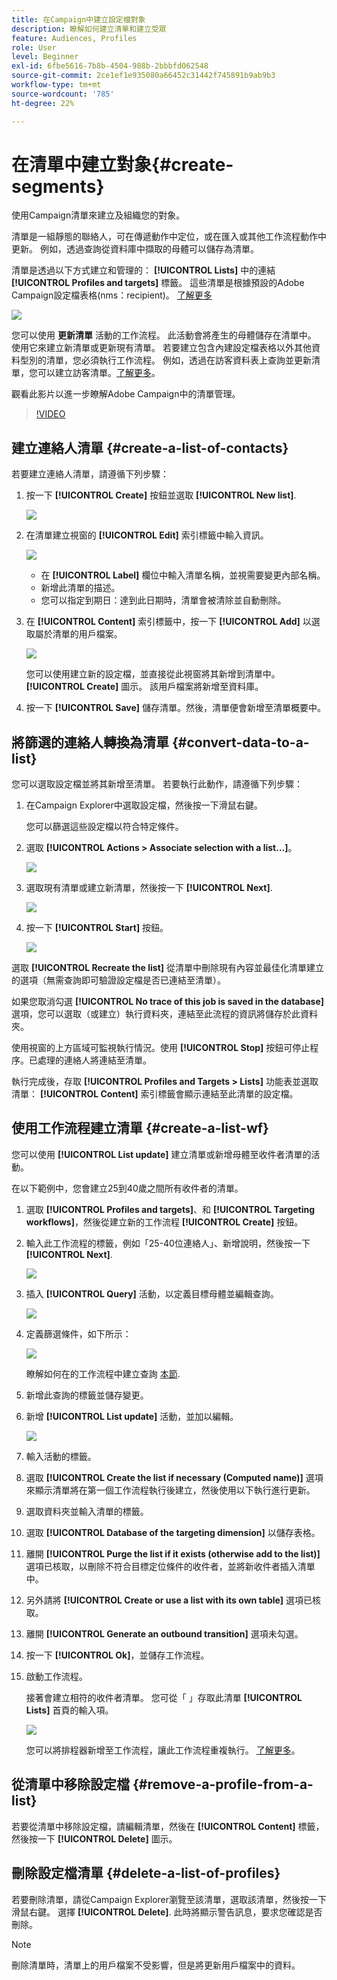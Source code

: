 ```yaml
---
title: 在Campaign中建立設定檔對象
description: 瞭解如何建立清單和建立受眾
feature: Audiences, Profiles
role: User
level: Beginner
exl-id: 6fbe5616-7b8b-4504-988b-2bbbfd062548
source-git-commit: 2ce1ef1e935080a66452c31442f745891b9ab9b3
workflow-type: tm+mt
source-wordcount: '785'
ht-degree: 22%

---
```


# 在清單中建立對象{#create-segments}

使用Campaign清單來建立及組織您的對象。

清單是一組靜態的聯絡人，可在傳遞動作中定位，或在匯入或其他工作流程動作中更新。 例如，透過查詢從資料庫中擷取的母體可以儲存為清單。

清單是透過以下方式建立和管理的： **[!UICONTROL Lists]** 中的連結 **[!UICONTROL Profiles and targets]** 標籤。 這些清單是根據預設的Adobe Campaign設定檔表格(nms：recipient)。 [了解更多](../dev/datamodel.md#ootb-profiles.md)

![](assets/list-dashboard.png)

您可以使用 **更新清單** 活動的工作流程。 此活動會將產生的母體儲存在清單中。 使用它來建立新清單或更新現有清單。 若要建立包含內建設定檔表格以外其他資料型別的清單，您必須執行工作流程。 例如，透過在訪客資料表上查詢並更新清單，您可以建立訪客清單。[了解更多](#create-a-list-wf)。

觀看此影片以進一步瞭解Adobe Campaign中的清單管理。

>[!VIDEO](https://video.tv.adobe.com/v/334909?quality=12)


## 建立連絡人清單 {#create-a-list-of-contacts}

若要建立連絡人清單，請遵循下列步驟：

1. 按一下 **[!UICONTROL Create]** 按鈕並選取 **[!UICONTROL New list]**.

   ![](assets/new-list.png)

1. 在清單建立視窗的 **[!UICONTROL Edit]** 索引標籤中輸入資訊。

   ![](assets/list-details.png)

   * 在 **[!UICONTROL Label]** 欄位中輸入清單名稱，並視需要變更內部名稱。
   * 新增此清單的描述。
   * 您可以指定到期日：達到此日期時，清單會被清除並自動刪除。


1. 在 **[!UICONTROL Content]** 索引標籤中，按一下 **[!UICONTROL Add]** 以選取屬於清單的用戶檔案。

   ![](assets/add-profiles-to-a-list.png)

   您可以使用建立新的設定檔，並直接從此視窗將其新增到清單中。 **[!UICONTROL Create]** 圖示。 該用戶檔案將新增至資料庫。

1. 按一下 **[!UICONTROL Save]** 儲存清單。然後，清單便會新增至清單概要中。


## 將篩選的連絡人轉換為清單 {#convert-data-to-a-list}

您可以選取設定檔並將其新增至清單。 若要執行此動作，請遵循下列步驟：

1. 在Campaign Explorer中選取設定檔，然後按一下滑鼠右鍵。

   您可以篩選這些設定檔以符合特定條件。

1. 選取 **[!UICONTROL Actions > Associate selection with a list...]**。

   ![](assets/add-selection-to-a-list.png)

1. 選取現有清單或建立新清單，然後按一下 **[!UICONTROL Next]**.

   ![](assets/select-the-list.png)

1. 按一下 **[!UICONTROL Start]** 按鈕。

   ![](assets/record-a-list.png)

選取 **[!UICONTROL Recreate the list]** 從清單中刪除現有內容並最佳化清單建立的選項（無需查詢即可驗證設定檔是否已連結至清單）。

如果您取消勾選 **[!UICONTROL No trace of this job is saved in the database]** 選項，您可以選取（或建立）執行資料夾，連結至此流程的資訊將儲存於此資料夾。

使用視窗的上方區域可監視執行情況。使用 **[!UICONTROL Stop]** 按鈕可停止程序。已處理的連絡人將連結至清單。

執行完成後，存取 **[!UICONTROL Profiles and Targets > Lists]** 功能表並選取清單： **[!UICONTROL Content]** 索引標籤會顯示連結至此清單的設定檔。


## 使用工作流程建立清單  {#create-a-list-wf}

您可以使用 **[!UICONTROL List update]** 建立清單或新增母體至收件者清單的活動。

在以下範例中，您會建立25到40歲之間所有收件者的清單。

1. 選取 **[!UICONTROL Profiles and targets]**、和 **[!UICONTROL Targeting workflows]**，然後從建立新的工作流程 **[!UICONTROL Create]** 按鈕。
1. 輸入此工作流程的標籤，例如「25-40位連絡人」、新增說明，然後按一下 **[!UICONTROL Next]**.

   ![](assets/targeting-wf-sample.png)

1. 插入 **[!UICONTROL Query]** 活動，以定義目標母體並編輯查詢。

   ![](assets/targeting-wf-edit-query.png)

1. 定義篩選條件，如下所示：

   ![](assets/targeting-wf-age-filter.png)

   瞭解如何在的工作流程中建立查詢 [本節](https://experienceleague.adobe.com/docs/campaign/automation/workflows/wf-activities/targeting-activities/query.html).

1. 新增此查詢的標籤並儲存變更。
1. 新增 **[!UICONTROL List update]** 活動，並加以編輯。

   ![](assets/list-update-activity.png)

1. 輸入活動的標籤。
1. 選取 **[!UICONTROL Create the list if necessary (Computed name)]** 選項來顯示清單將在第一個工作流程執行後建立，然後使用以下執行進行更新。
1. 選取資料夾並輸入清單的標籤。
1. 選取 **[!UICONTROL Database of the targeting dimension]** 以儲存表格。
1. 離開 **[!UICONTROL Purge the list if it exists (otherwise add to the list)]** 選項已核取，以刪除不符合目標定位條件的收件者，並將新收件者插入清單中。
1. 另外請將 **[!UICONTROL Create or use a list with its own table]** 選項已核取。
1. 離開 **[!UICONTROL Generate an outbound transition]** 選項未勾選。
1. 按一下 **[!UICONTROL Ok]**，並儲存工作流程。
1. 啟動工作流程。

   接著會建立相符的收件者清單。 您可從「 」存取此清單 **[!UICONTROL Lists]** 首頁的輸入項。

   ![](assets/access-new-list.png)

   您可以將排程器新增至工作流程，讓此工作流程重複執行。 [了解更多](https://experienceleague.adobe.com/docs/campaign/automation/workflows/wf-activities/flow-control-activities/scheduler.html)。

## 從清單中移除設定檔 {#remove-a-profile-from-a-list}

若要從清單中移除設定檔，請編輯清單，然後在 **[!UICONTROL Content]** 標籤，然後按一下 **[!UICONTROL Delete]** 圖示。

## 刪除設定檔清單 {#delete-a-list-of-profiles}

若要刪除清單，請從Campaign Explorer瀏覽至該清單，選取該清單，然後按一下滑鼠右鍵。 選擇 **[!UICONTROL Delete]**. 此時將顯示警告訊息，要求您確認是否刪除。

>[!NOTE]
>
>刪除清單時，清單上的用戶檔案不受影響，但是將更新用戶檔案中的資料。
